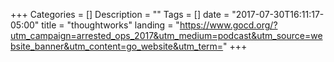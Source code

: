 +++
Categories = []
Description = ""
Tags = []
date = "2017-07-30T16:11:17-05:00"
title = "thoughtworks"
landing = "https://www.gocd.org/?utm_campaign=arrested_ops_2017&utm_medium=podcast&utm_source=website_banner&utm_content=go_website&utm_term="
+++
